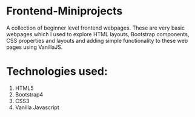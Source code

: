 # Frontend-Miniprojects
A collection of beginner level frontend webpages. 
These are very basic webpages which I used to explore HTML layouts, Bootstrap components, CSS properties and layouts and adding simple functionality to these web pages using VanillaJS.

# Technologies used: 
1. HTML5 
2. Bootstrap4 
3. CSS3 
4. Vanilla Javascript
